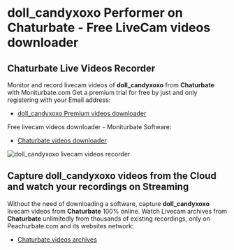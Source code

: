 # doll_candyxoxo Performer on Chaturbate - Free LiveCam videos downloader

## Chaturbate Live Videos Recorder

Monitor and record livecam videos of **doll_candyxoxo** from **Chaturbate** with Moniturbate.com
Get a premium trial for free by just and only registering with your Email address:
* [doll_candyxoxo Premium videos downloader](https://moniturbate.com/request-demo-licence-key.html)

Free livecam videos downloader - Moniturbate Software:
* [Chaturbate videos downloader](https://moniturbate.com/moniturbate-download-software.html)

![doll_candyxoxo livecam videos recorder](https://peachurnet.com/templates/moniturbate-software.png)


## Capture doll_candyxoxo videos from the Cloud and watch your recordings on Streaming

Without the need of downloading a software, capture **doll_candyxoxo** livecam videos from **Chaturbate** 100% online.
Watch Livecam archives from **Chaturbate** unlimitedly from thousands of existing recordings, only on Peachurbate.com and its websites network:
* [Chaturbate videos archives](https://peachurnet.com/)